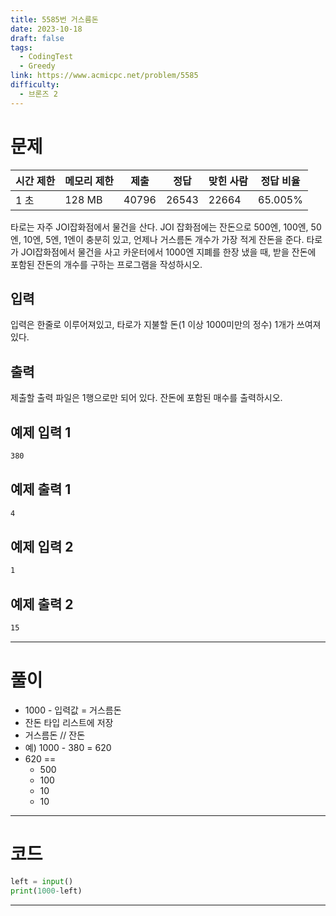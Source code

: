 ```yaml
---
title: 5585번 거스름돈
date: 2023-10-18
draft: false
tags:
  - CodingTest
  - Greedy
link: https://www.acmicpc.net/problem/5585
difficulty:
  - 브론즈 2
---
```

# 문제

|시간 제한|메모리 제한|제출|정답|맞힌 사람|정답 비율|
|---|---|---|---|---|---|
|1 초|128 MB|40796|26543|22664|65.005%|

타로는 자주 JOI잡화점에서 물건을 산다. JOI 잡화점에는 잔돈으로 500엔, 100엔, 50엔, 10엔, 5엔, 1엔이 충분히 있고, 언제나 거스름돈 개수가 가장 적게 잔돈을 준다. 타로가 JOI잡화점에서 물건을 사고 카운터에서 1000엔 지폐를 한장 냈을 때, 받을 잔돈에 포함된 잔돈의 개수를 구하는 프로그램을 작성하시오.

## 입력

입력은 한줄로 이루어져있고, 타로가 지불할 돈(1 이상 1000미만의 정수) 1개가 쓰여져있다.

## 출력

제출할 출력 파일은 1행으로만 되어 있다. 잔돈에 포함된 매수를 출력하시오.

## 예제 입력 1 

```sh
380
```

## 예제 출력 1 

```sh
4
```

## 예제 입력 2 

```sh
1
```

## 예제 출력 2 

```sh
15
```
___

# 풀이

- 1000 - 입력값 = 거스름돈
- 잔돈 타입 리스트에 저장
- 거스름돈 // 잔돈
- 예) 1000 - 380 = 620
- 620 ==
	- 500
	- 100
	- 10
	- 10


____
# 코드

```python
left = input()
print(1000-left)
```




___
